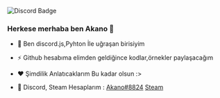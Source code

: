 ![Discord Badge](https://camo.githubusercontent.com/9c72db1c955fd349568c41703ec4f7df0cc8a2f86c2d2a171aa795cdea5f96ae/68747470733a2f2f706c61636577616966752e636f6d2f696d6167652f3936302f323530)



### Herkese merhaba ben Akano 👋


- 💬 Ben discord.js,Pyhton İle uğraşan birisiyim

- ⚡ Github hesabıma elimden geldiğince kodlar,örnekler paylaşacağım

- ❤️ Şimdilik Anlatıcaklarım Bu kadar olsun :>

- 🥳 Discord, Steam Hesaplarım : [Akano#8824](https://discord.com/channels/@me) [Steam](https://steamcommunity.com/profiles/76561199044085364)






